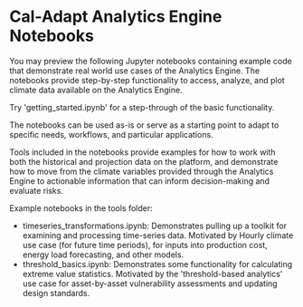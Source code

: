 Cal-Adapt Analytics Engine Notebooks
====================================

You may preview the following Jupyter notebooks containing example code that demonstrate real world use cases of the Analytics Engine. The notebooks provide step-by-step functionality to access, analyze, and plot climate data available on the Analytics Engine.

Try 'getting_started.ipynb' for a step-through of the basic functionality.

The notebooks can be used as-is or serve as a starting point to adapt to specific needs, workflows, and particular applications. 

Tools included in the notebooks provide examples for how to work with both the historical and projection data on the platform, and demonstrate how to move from the climate variables provided through the Analytics Engine to actionable information that can inform decision-making and evaluate risks.

Example notebooks in the tools folder:
- timeseries_transformations.ipynb:
    Demonstrates pulling up a toolkit for examining and processing time-series data. Motivated by Hourly climate  use case (for future time periods), for inputs into production cost, energy load forecasting, and other models.
- threshold_basics.ipynb:
    Demonstrates some functionality for calculating extreme value statistics. Motivated by the 'threshold-based analytics' use case for asset-by-asset vulnerability assessments and updating design standards.
